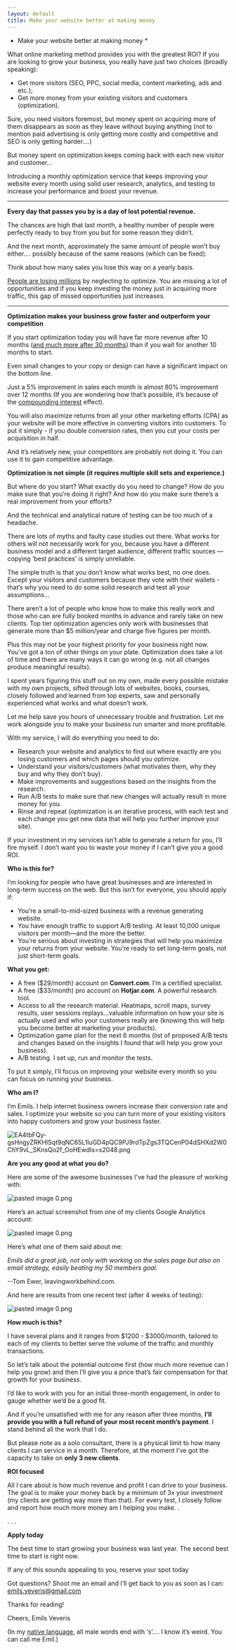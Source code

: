 ```yaml
---
layout: default
title: Make your website better at making money
---
```


* Make your website better at making money *

What online marketing method provides you with the greatest ROI? If you are looking to grow your business, you really have just two choices (broadly speaking): 

 - Get more visitors (SEO, PPC, social media, content marketing, ads and etc.);
 - Get more money from your existing visitors and customers (optimization).

Sure, you need visitors foremost, but money spent on acquiring more of them disappears as soon as they leave without buying anything (not to mention paid advertising is only getting more costly and competitive and SEO is only getting harder....)

But money spent on optimization keeps coming back with each new visitor and customer… 

Introducing a monthly optimization service that keeps improving your website every month using solid user research, analytics, and testing to increase your performance and boost your revenue.

-----------

**Every day that passes you by is a day of lost potential revenue.**

The chances are high that last month, a healthy number of people were perfectly ready to buy from you but for some reason they didn’t.

And the next month, approximately the same amount of people won’t buy either.... possibly because of the same reasons (which can be fixed). 

Think about how many sales you lose this way on a yearly basis.

[People are losing millions](https://medium.com/@jasonfried/how-we-lost-and-found-millions-by-not-a-b-testing-e70f27dd783e) by neglecting to optimize. You are missing a lot of opportunities and if you keep investing the money just in acquiring more traffic, this gap of missed opportunities just increases.

-------------

**Optimization makes your business grow faster and outperform your competition**

If you start optimization today you will have far more revenue after 10 months ([and much more after 30 months](http://www.quicksprout.com/2012/10/08/what-spending-252000-on-conversion-rate-optimization-taught-me/)) than if you wait for another 10 months to start.

Even small changes to your copy or design can have a significant impact on the bottom line. 

Just a 5% improvement in sales each month is almost 80% improvement over 12 months (If you are wondering how that’s possible, it’s because of the [compounding interest](https://en.wikipedia.org/wiki/Compound_interest) effect).

You will also maximize returns from all your other marketing efforts (CPA) as your website will be more effective in converting visitors into customers. To put it simply - if you double conversion rates, then you cut your costs per acquisition in half.

And it’s relatively new, your competitors are probably not doing it. You can use it to gain competitive advantage.

**Optimization is not simple (it requires multiple skill sets and experience.)**

But where do you start? What exactly do you need to change? How do you make sure that you’re doing it right? And how do you make sure there’s a real improvement from your efforts?

And the technical and analytical nature of testing can be too much of a headache.

There are lots of myths and faulty case studies out there. What works for others will not necessarily work for you, because you have a different business model and a different target audience, different traffic sources —copying ‘best practices’ is simply unreliable.

The simple truth is that you don’t know what works best, no one does. Except your visitors and customers because they vote with their wallets - that’s why you need to do some solid research and test all your assumptions…

There aren’t a lot of people who know how to make this really work and those who can are fully booked months in advance and rarely take on new clients. Top tier optimization agencies only work with businesses that generate more than $5 million/year and charge five figures per month.

Plus this may not be your highest priority for your business right now. You’ve got a ton of other things on your plate. Optimization does take a lot of time and there are many ways it can go wrong (e.g. not all changes produce meaningful results).

I spent years figuring this stuff out on my own, made every possible mistake with my own projects, sifted through lots of websites, books, courses, closely followed and learned from top experts, saw and personally experienced what works and what doesn’t work. 

Let me help save you hours of unnecessary trouble and frustration. Let me work alongside you to make your business run smarter and more profitable.

With my service, I will do everything you need to do:

 - Research your website and analytics to find out where exactly are you losing customers and which pages should you optimize.
 - Understand your visitors/customers (what motivates them, why they buy and why they don’t buy).
 - Make improvements and suggestions based on the insights from the research.
 - Run A/B tests to make sure that new changes will actually result in more money for you.
 - Rinse and repeat (optimization is an iterative process, with each test and each change you get new data that will help you further improve your site).

If your investment in my services isn’t able to generate a return for you, I’ll fire myself. I don’t want you to waste your money if I can’t give you a good ROI.

**Who is this for?**

I’m looking for people who have great businesses and are interested in long-term success on the web. But this isn’t for everyone, you should apply if:

 - You’re a small-to-mid-sized business with a revenue generating website.
 - You have enough traffic to support A/B testing. At least 10,000 unique visitors per month—and the more the better.
 - You’re serious about investing in strategies that will help you maximize your returns from your website.
You’re ready to set long-term goals, not just short-term goals.


**What you get:**
 - A free ($29/month) account on **Convert.com**. I’m a certified specialist.
 - A free ($33/month) pro account on **Hotjar.com**. A powerful research tool.
 - Access to all the research material. Heatmaps, scroll maps, survey results, user sessions replays…valuable information on how your site is actually used and who your customers really are (knowing this will help you become better at marketing your products).
 - Optimization game plan for the next 6 months (list of proposed A/B tests and changes based on the insights I found that will help you grow your business).
 - A/B testing. I set up, run and monitor the tests.

To put it simply, I’ll focus on improving your website every month so you can focus on running your business.

**Who am I?**

I’m Emils. I help internet business owners increase their conversion rate and sales. I optimize your website so you can turn more of your existing visitors into happy customers and grow your business faster.

![EA4tbFQy-gsHngyZRKHlSqt9qNC65L1luGD4pQC9PJ9rdTpZgs3TQCenP04dSHXd2W0ChY9vL_SKnsQo2f_OoHEwdIs=s2048.png](https://draftin.com:443/images/33354?token=C0BLjsOFJViKEg-NdPqgxb2sjMrwsurU_K5b44eeLdH_SX0kKzBj-HvmzJZJgTqohI-hhAM-l76hT9uG1gt5-_4) 

**Are you any good at what you do?**

Here are some of the awesome businesses I've had the pleasure of working with:

![pasted image 0.png](https://draftin.com:443/images/33355?token=WLdITiLYwcLKF2D6L5zJXyJx8dT78rviNfJszp_togDvqM9EP9gn3dtUF2mU_Y_js6P7_fJRwxFfimyiMxmjEPY) 

Here’s an actual screenshot from one of my clients Google Analytics account:

![pasted image 0.png](https://draftin.com:443/images/33356?token=Kd2Spi8V1yCcA-mQolWAv3dbUDI6Llrp2kzu5CH8ga66FKpezoWR1Pp1PRy6bK3b8LqnzIXmGpFbz4ujOFeshok) 

Here’s what one of them said about me:

*Emils did a great job, not only with working on the sales page but also on email strategy, easily beating my 50 members goal.*

--Tom Ewer, leavingworkbehind.com.


And here are results from one recent test (after 4 weeks of testing):

![pasted image 0.png](https://draftin.com:443/images/33357?token=8CD7QsNr-XSHYd1_xyUYKA6xEcnXB4OO11zwSQaKkRmvMsLRTTYLZ-20FVVdUYNntc7APDJUaPMwEMm_rwCpu_4) 

**How much is this?**

I have several plans and it ranges from $1200 - $3000/month, tailored to each of my clients to better serve the volume of the traffic and monthly transactions.

So let’s talk about the potential outcome first (how much more revenue can I help you grow) and then I’ll give you a price that’s fair compensation for that growth for your business.

I’d like to work with you for an initial three-month engagement, in order to gauge whether we’d be a good fit.

And if you’re unsatisfied with me for any reason after three months, **I’ll provide you with a full refund of your most recent month’s payment**. I stand behind all the work that I do.

But please note as a solo consultant, there is a physical limit to how many clients I can service in a month. Therefore, at the moment I’ve got the capacity to take on **only 3 new clients**.


**ROI focused**

All I care about is how much revenue and profit I can drive to your business. The goal is to make your money back by a minimum of 3x your investment (my clients are getting way more than that). For every test, I closely follow and report how much more money am I helping you make. . 

. . .

**Apply today**

The best time to start growing your business was last year. The second best time to start is right now.

If any of this sounds appealing to you, reserve your spot today

Got questions? Shoot me an email and I’ll get back to you as soon as I can: emils.veveris@gmail.com

Thanks for reading!

Cheers,
Emils Veveris

(In my [native language](https://en.wikipedia.org/wiki/Latvian_language), all male words end with ‘s’.... I know it’s weird. You can call me Emil.)
